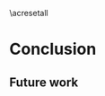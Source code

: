 \acresetall

# Conclusion

## Future work

<!--
TODO:
- Sliding window, for classification of full binary with data?
- How to adapt to other ISA features?
-->
